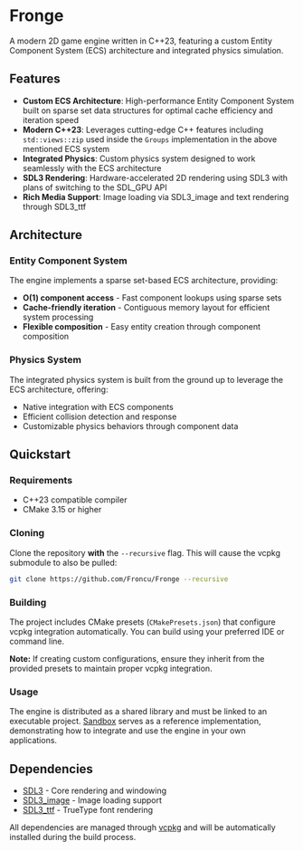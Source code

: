 # Fronge

A modern 2D game engine written in C++23, featuring a custom Entity Component System (ECS) architecture and integrated physics simulation.

## Features

- **Custom ECS Architecture**: High-performance Entity Component System built on sparse set data structures for optimal cache efficiency and iteration speed
- **Modern C++23**: Leverages cutting-edge C++ features including `std::views::zip` used inside the `Groups` implementation in the above mentioned ECS system
- **Integrated Physics**: Custom physics system designed to work seamlessly with the ECS architecture
- **SDL3 Rendering**: Hardware-accelerated 2D rendering using SDL3 with plans of switching to the SDL_GPU API
- **Rich Media Support**: Image loading via SDL3_image and text rendering through SDL3_ttf

## Architecture

### Entity Component System

The engine implements a sparse set-based ECS architecture, providing:

- **O(1) component access** - Fast component lookups using sparse sets
- **Cache-friendly iteration** - Contiguous memory layout for efficient system processing
- **Flexible composition** - Easy entity creation through component composition

### Physics System

The integrated physics system is built from the ground up to leverage the ECS architecture, offering:

- Native integration with ECS components
- Efficient collision detection and response
- Customizable physics behaviors through component data

## Quickstart

### Requirements

- C++23 compatible compiler
- CMake 3.15 or higher

### Cloning

Clone the repository **with** the `--recursive` flag. This will cause the vcpkg submodule to also be pulled:

```bash
git clone https://github.com/Froncu/Fronge --recursive
```

### Building

The project includes CMake presets (`CMakePresets.json`) that configure vcpkg integration automatically. You can build using your preferred IDE or command line.

**Note:** If creating custom configurations, ensure they inherit from the provided presets to maintain proper vcpkg integration.

### Usage

The engine is distributed as a shared library and must be linked to an executable project. [Sandbox](https://github.com/Froncu/Sandbox) serves as a reference implementation, demonstrating how to integrate and use the engine in your own applications.

## Dependencies

- [SDL3](https://github.com/libsdl-org/SDL) - Core rendering and windowing
- [SDL3_image](https://github.com/libsdl-org/SDL_image) - Image loading support
- [SDL3_ttf](https://github.com/libsdl-org/SDL_ttf) - TrueType font rendering

All dependencies are managed through [vcpkg](https://github.com/microsoft/vcpkg) and will be automatically installed during the build process.